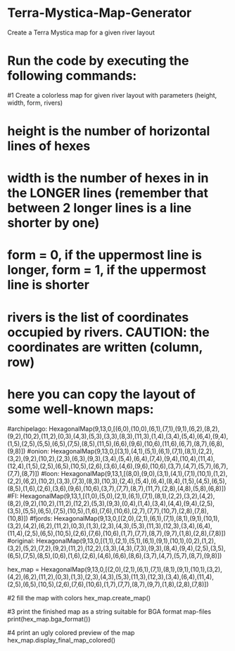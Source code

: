 # Terra-Mystica-Map-Generator
Create a Terra Mystica map for a given river layout

# Run the code by executing the following commands:

#1 Create a colorless map for given river layout with parameters (height, width, form, rivers)
# height is the number of horizontal lines of hexes
# width is the number of hexes in in the LONGER lines (remember that between 2 longer lines is a line shorter by one)
# form = 0, if the uppermost line is longer, form = 1, if the uppermost line is shorter
# rivers is the list of coordinates occupied by rivers. CAUTION: the coordinates are written (column, row)
# here you can copy the layout of some well-known maps:
#archipelago: HexagonalMap(9,13,0,[(6,0),(10,0),(6,1),(7,1),(9,1),(6,2),(8,2),(9,2),(10,2),(11,2),(0,3),(4,3),(5,3),(3,3),(8,3),(11,3),(1,4),(3,4),(5,4),(6,4),(9,4),(1,5),(2,5),(5,5),(6,5),(7,5),(8,5),(11,5),(6,6),(9,6),(10,6),(11,6),(6,7),(8,7),(6,8),(9,8)])
#onion: HexagonalMap(9,13,0,[(3,1),(4,1),(5,1),(6,1),(7,1),(8,1),(2,2),(3,2),(9,2),(10,2),(2,3),(6,3),(9,3),(3,4),(5,4),(6,4),(7,4),(9,4),(10,4),(11,4),(12,4),(1,5),(2,5),(6,5),(10,5),(2,6),(3,6),(4,6),(9,6),(10,6),(3,7),(4,7),(5,7),(6,7),(7,7),(8,7)])
#loon: HexagonalMap(9,13,1,[(8,0),(9,0),(3,1),(4,1),(7,1),(10,1),(1,2),(2,2),(6,2),(10,2),(3,3),(7,3),(8,3),(10,3),(2,4),(5,4),(6,4),(8,4),(1,5),(4,5),(6,5),(8,5),(1,6),(2,6),(3,6),(9,6),(10,6),(3,7),(7,7),(8,7),(11,7),(2,8),(4,8),(5,8),(6,8)])
#FI: HexagonalMap(9,13,1,[(1,0),(5,0),(2,1),(6,1),(7,1),(8,1),(2,2),(3,2),(4,2),(8,2),(9,2),(10,2),(11,2),(12,2),(5,3),(9,3),(0,4),(1,4),(3,4),(4,4),(9,4),(2,5),(3,5),(5,5),(6,5),(7,5),(10,5),(1,6),(7,6),(10,6),(2,7),(7,7),(10,7),(2,8),(7,8),(10,8)])
#fjords: HexagonalMap(9,13,0,[(2,0),(2,1),(6,1),(7,1),(8,1),(9,1),(10,1),(3,2),(4,2),(6,2),(11,2),(0,3),(1,3),(2,3),(4,3),(5,3),(11,3),(12,3),(3,4),(6,4),(11,4),(2,5),(6,5),(10,5),(2,6),(7,6),(10,6),(1,7),(7,7),(8,7),(9,7),(1,8),(2,8),(7,8)])
#original: HexagonalMap(9,13,0,[(1,1),(2,1),(5,1),(6,1),(9,1),(10,1),(0,2),(1,2),(3,2),(5,2),(7,2),(9,2),(11,2),(12,2),(3,3),(4,3),(7,3),(9,3),(8,4),(9,4),(2,5),(3,5),(6,5),(7,5),(8,5),(0,6),(1,6),(2,6),(4,6),(6,6),(8,6),(3,7),(4,7),(5,7),(8,7),(9,8)])

hex_map = HexagonalMap(9,13,0,[(2,0),(2,1),(6,1),(7,1),(8,1),(9,1),(10,1),(3,2),(4,2),(6,2),(11,2),(0,3),(1,3),(2,3),(4,3),(5,3),(11,3),(12,3),(3,4),(6,4),(11,4),(2,5),(6,5),(10,5),(2,6),(7,6),(10,6),(1,7),(7,7),(8,7),(9,7),(1,8),(2,8),(7,8)])

#2 fill the map with colors
hex_map.create_map()

#3 print the finished map as a string suitable for BGA format map-files
print(hex_map.bga_format())

#4 print an ugly colored preview of the map
hex_map.display_final_map_colored()
